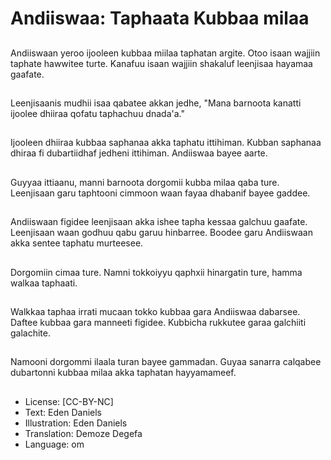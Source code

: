 # Andiiswaa: Taphaata Kubbaa milaa

##
Andiiswaan yeroo ijooleen kubbaa miilaa taphatan argite. Otoo isaan wajjiin taphate hawwitee turte. Kanafuu isaan wajjiin shakaluf leenjisaa hayamaa gaafate.

##
Leenjisaanis mudhii isaa qabatee akkan jedhe, "Mana barnoota kanatti ijoolee dhiiraa qofatu taphachuu dnada'a."

##
Ijooleen dhiiraa kubbaa saphanaa akka taphatu ittihiman. Kubban saphanaa dhiraa fi dubartiidhaf jedheni ittihiman. Andiiswaa bayee aarte.

##
Guyyaa ittiaanu, manni barnoota dorgomii kubba milaa qaba ture. Leenjisaan garu taphtooni cimmoon waan fayaa dhabanif bayee gaddee.

##
Andiiswaan figidee leenjisaan akka ishee tapha kessaa galchuu gaafate. Leenjisaan waan godhuu qabu garuu hinbarree. Boodee garu Andiiswaan akka sentee taphatu murteesee.

##
Dorgomiin cimaa ture. Namni tokkoiyyu qaphxii hinargatin ture, hamma walkaa taphaati.

##
Walkkaa taphaa irrati mucaan tokko kubbaa gara Andiiswaa dabarsee. Daftee kubbaa gara manneeti figidee. Kubbicha rukkutee garaa galchiiti galachite.

##
Namooni dorgommi ilaala turan bayee gammadan. Guyaa sanarra calqabee dubartonni kubbaa milaa akka taphatan hayyamameef.

##
* License: [CC-BY-NC]
* Text: Eden Daniels
* Illustration: Eden Daniels
* Translation: Demoze Degefa
* Language: om
